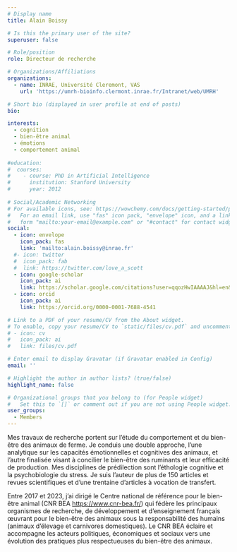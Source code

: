 ```yaml
---
# Display name
title: Alain Boissy

# Is this the primary user of the site?
superuser: false

# Role/position
role: Directeur de recherche

# Organizations/Affiliations
organizations:
  - name: INRAE, Université Cleremont, VAS
    url: 'https://umrh-bioinfo.clermont.inrae.fr/Intranet/web/UMRH'

# Short bio (displayed in user profile at end of posts)
bio: 

interests:
  - cognition
  - bien-être animal
  - émotions
  - comportement animal
  
#education:
#  courses:
#    - course: PhD in Artificial Intelligence
#      institution: Stanford University
#      year: 2012
 
# Social/Academic Networking
# For available icons, see: https://wowchemy.com/docs/getting-started/page-builder/#icons
#   For an email link, use "fas" icon pack, "envelope" icon, and a link in the
#   form "mailto:your-email@example.com" or "#contact" for contact widget.
social:
  - icon: envelope
    icon_pack: fas
    link: 'mailto:alain.boissy@inrae.fr'
  #- icon: twitter
  #  icon_pack: fab
  #  link: https://twitter.com/love_a_scott
  - icon: google-scholar
    icon_pack: ai
    link: https://scholar.google.com/citations?user=qqozHwIAAAAJ&hl=en&oi=ao
  - icon: orcid
    icon_pack: ai
    link: https://orcid.org/0000-0001-7688-4541

# Link to a PDF of your resume/CV from the About widget.
# To enable, copy your resume/CV to `static/files/cv.pdf` and uncomment the lines below.
# - icon: cv
#   icon_pack: ai
#   link: files/cv.pdf

# Enter email to display Gravatar (if Gravatar enabled in Config)
email: ''

# Highlight the author in author lists? (true/false)
highlight_name: false

# Organizational groups that you belong to (for People widget)
#   Set this to `[]` or comment out if you are not using People widget.
user_groups:
  - Members
---
```

  
Mes travaux de recherche portent sur l’étude du comportement et du bien-être des animaux de ferme. Je conduis une double approche, l’une analytique sur les capacités émotionnelles et cognitives des animaux, et l’autre finalisée visant à concilier le bien-être des ruminants et leur efficacité de production. Mes disciplines de prédilection sont l’éthologie cognitive et la psychobiologie du stress. Je suis l’auteur de plus de 150 articles et revues scientifiques et d’une trentaine d’articles à vocation de transfert.  

Entre 2017 et 2023, j’ai dirigé le Centre national de référence pour le bien-être animal (CNR BEA https://www.cnr-bea.fr/) qui fédère les principaux organismes de recherche, de développement et d’enseignement français œuvrant pour le bien-être des animaux sous la responsabilité des humains (animaux d’élevage et carnivores domestiques). Le CNR BEA éclaire et accompagne les acteurs politiques, économiques et sociaux vers une évolution des pratiques plus respectueuses du bien-être des animaux.
